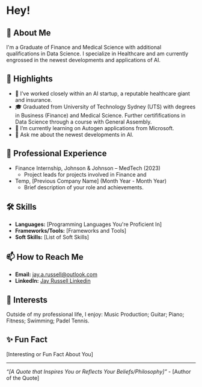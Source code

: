# Hey!

## 👋 About Me

I'm a Graduate of Finance and Medical Science with additional qualifications in Data Science. I specialize in Healthcare and am currently engrossed in the newest developments and applications of AI.

## 🌟 Highlights

- 🚀 I’ve worked closely within an AI startup, a reputable healthcare giant and insurance.
- 🎓 Graduated from University of Technology Sydney (UTS) with degrees in Business (Finance) and Medical Science. Further certififications in Data Science through a course with General Assembly.
- 🌱 I’m currently learning on Autogen applications from Microsoft.
- 💬 Ask me about the newest developments in AI.

## 💼 Professional Experience

- Finance Internship, Johnson & Johnson – MedTech (2023)
  - Project leads for projects involved in Finance and 
- Temp, [Previous Company Name] (Month Year - Month Year)
  - Brief description of your role and achievements.

## 🛠️ Skills

- **Languages:** [Programming Languages You're Proficient In]
- **Frameworks/Tools:** [Frameworks and Tools]
- **Soft Skills:** [List of Soft Skills]

## 📫 How to Reach Me

- **Email:** jay.a.russell@outlook.com
- **LinkedIn:** [Jay Russell Linkedin](https://www.linkedin.com/in/jay-a-russell/)

## 🎉 Interests

Outside of my professional life, I enjoy: Music Production; Guitar; Piano; Fitness; Swimming; Padel Tennis.

## ✨ Fun Fact

[Interesting or Fun Fact About You]

---

*“[A Quote that Inspires You or Reflects Your Beliefs/Philosophy]”* - [Author of the Quote]

